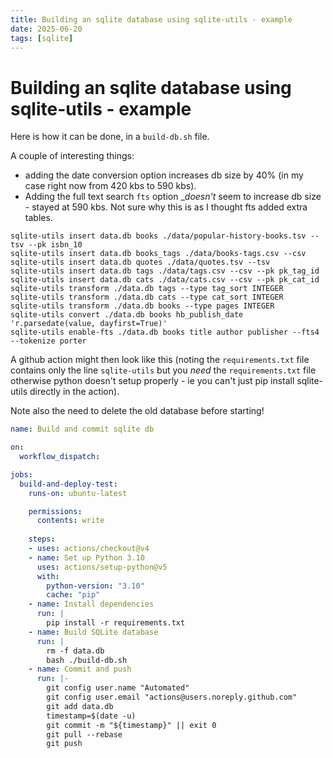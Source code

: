 ```yaml
---
title: Building an sqlite database using sqlite-utils - example
date: 2025-06-20
tags: [sqlite]
---
```

# Building an sqlite database using sqlite-utils - example

Here is how it can be done, in a `build-db.sh` file.

A couple of interesting things:
- adding the date conversion option increases db size by 40% (in my case right now from 420 kbs to 590 kbs).
- Adding the full text search `fts` option __doesn't_ seem to increase db size - stayed at 590 kbs. Not sure why this is as I thought fts added extra tables. 

```shell
sqlite-utils insert data.db books ./data/popular-history-books.tsv --tsv --pk isbn_10
sqlite-utils insert data.db books_tags ./data/books-tags.csv --csv
sqlite-utils insert data.db quotes ./data/quotes.tsv --tsv
sqlite-utils insert data.db tags ./data/tags.csv --csv --pk pk_tag_id
sqlite-utils insert data.db cats ./data/cats.csv --csv --pk pk_cat_id
sqlite-utils transform ./data.db tags --type tag_sort INTEGER
sqlite-utils transform ./data.db cats --type cat_sort INTEGER
sqlite-utils transform ./data.db books --type pages INTEGER
sqlite-utils convert ./data.db books hb_publish_date 'r.parsedate(value, dayfirst=True)'
sqlite-utils enable-fts ./data.db books title author publisher --fts4 --tokenize porter
```

A github action might then look like this (noting the `requirements.txt` file contains only the line `sqlite-utils` but you _need_ the `requirements.txt` file otherwise python doesn't setup properly - ie you can't just pip install sqlite-utils directly in the action).

Note also the need to delete the old database before starting!

```yaml
name: Build and commit sqlite db

on:
  workflow_dispatch:

jobs:
  build-and-deploy-test:
    runs-on: ubuntu-latest

    permissions:
      contents: write 
    
    steps:
    - uses: actions/checkout@v4
    - name: Set up Python 3.10
      uses: actions/setup-python@v5
      with:
        python-version: "3.10"
        cache: "pip"
    - name: Install dependencies
      run: |
        pip install -r requirements.txt
    - name: Build SQLite database
      run: |
        rm -f data.db
        bash ./build-db.sh
    - name: Commit and push
      run: |-
        git config user.name "Automated"
        git config user.email "actions@users.noreply.github.com"
        git add data.db
        timestamp=$(date -u)
        git commit -m "${timestamp}" || exit 0
        git pull --rebase
        git push
```
